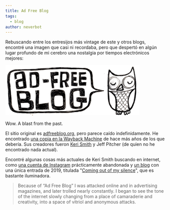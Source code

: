 ```yaml
---
title: Ad Free Blog
tags:
  - blog
author: neverbot
---
```


Rebuscando entre los entresijos más vintage de este y otros blogs, encontré una imagen que casi ni recordaba, pero que despertó en algún lugar profundo de mi cerebro una nostalgia por tiempos electrónicos mejores:

![adfreebanner](./ad-free-blog/adfreebanner.jpg)

Wow. A blast from the past.

El sitio original es [adfreeblog.org](http://www.adfreeblog.org), pero parece caído indefinidamente. He encontrado [una copia en la Wayback Machine](http://web.archive.org/web/20051124162142/http://www.adfreeblog.org/) de hace más años de los que debería. Sus creadores fueron [Keri Smith](https://kerismith.squarespace.com/) y Jeff Pitcher (de quien no he encontrado nada actual).

Encontré algunas cosas más actuales de Keri Smith buscando en internet, como [una cuenta de Instagram](https://www.instagram.com/explorationoftheday/) prácticamente abandonada y [un blog](https://kerismith.squarespace.com/blog) con una única entrada de 2019, titulada "[Coming out of my silence](https://kerismith.squarespace.com/blog/Blog%20Post%20Title%20One-gl642)", que es bastante iluminadora.

> Because of “Ad Free Blog” I was attacked online and in advertising  magazines, and later trolled nearly constantly. I began to see the tone of the internet slowly changing from a place of camaraderie and  creativity, into a space of vitriol and anonymous attacks.
